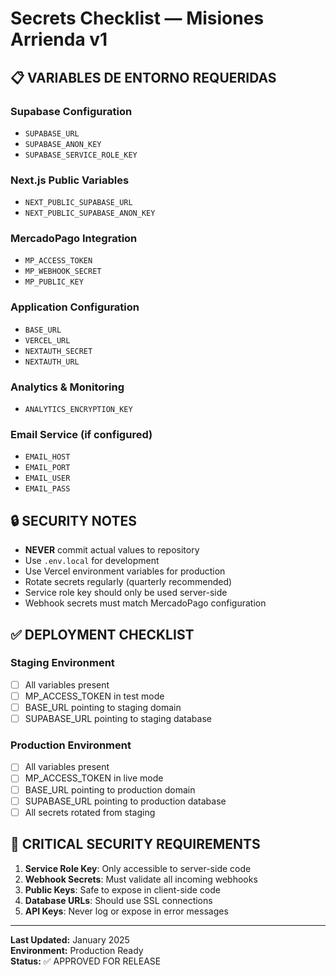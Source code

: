 # Secrets Checklist — Misiones Arrienda v1

## 📋 **VARIABLES DE ENTORNO REQUERIDAS**

### **Supabase Configuration**
- `SUPABASE_URL`
- `SUPABASE_ANON_KEY`
- `SUPABASE_SERVICE_ROLE_KEY`

### **Next.js Public Variables**
- `NEXT_PUBLIC_SUPABASE_URL`
- `NEXT_PUBLIC_SUPABASE_ANON_KEY`

### **MercadoPago Integration**
- `MP_ACCESS_TOKEN`
- `MP_WEBHOOK_SECRET`
- `MP_PUBLIC_KEY`

### **Application Configuration**
- `BASE_URL`
- `VERCEL_URL`
- `NEXTAUTH_SECRET`
- `NEXTAUTH_URL`

### **Analytics & Monitoring**
- `ANALYTICS_ENCRYPTION_KEY`

### **Email Service (if configured)**
- `EMAIL_HOST`
- `EMAIL_PORT`
- `EMAIL_USER`
- `EMAIL_PASS`

## 🔒 **SECURITY NOTES**

- **NEVER** commit actual values to repository
- Use `.env.local` for development
- Use Vercel environment variables for production
- Rotate secrets regularly (quarterly recommended)
- Service role key should only be used server-side
- Webhook secrets must match MercadoPago configuration

## ✅ **DEPLOYMENT CHECKLIST**

### **Staging Environment**
- [ ] All variables present
- [ ] MP_ACCESS_TOKEN in test mode
- [ ] BASE_URL pointing to staging domain
- [ ] SUPABASE_URL pointing to staging database

### **Production Environment**
- [ ] All variables present
- [ ] MP_ACCESS_TOKEN in live mode
- [ ] BASE_URL pointing to production domain
- [ ] SUPABASE_URL pointing to production database
- [ ] All secrets rotated from staging

## 🚨 **CRITICAL SECURITY REQUIREMENTS**

1. **Service Role Key**: Only accessible to server-side code
2. **Webhook Secrets**: Must validate all incoming webhooks
3. **Public Keys**: Safe to expose in client-side code
4. **Database URLs**: Should use SSL connections
5. **API Keys**: Never log or expose in error messages

---

**Last Updated:** January 2025  
**Environment:** Production Ready  
**Status:** ✅ APPROVED FOR RELEASE
